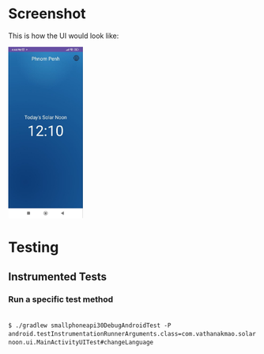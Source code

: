 # Screenshot #

This is how the UI would look like:

<img src="https://github.com/vathanak-mao/solarnoon/blob/main/.github/demo.jpg" width="30%"/>

# Testing #

## Instrumented Tests ##

### Run a specific test method ###

<code>
$ ./gradlew smallphoneapi30DebugAndroidTest -P android.testInstrumentationRunnerArguments.class=com.vathanakmao.solarnoon.ui.MainActivityUITest#changeLanguage
</code>



